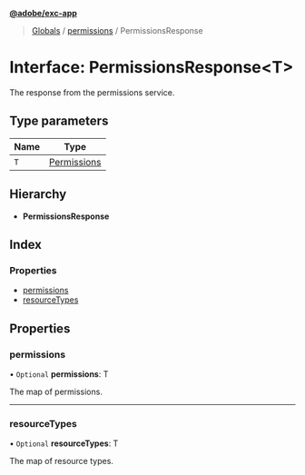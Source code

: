 **[@adobe/exc-app](../README.md)**

> [Globals](../README.md) / [permissions](../modules/permissions.md) / PermissionsResponse

# Interface: PermissionsResponse<T\>

The response from the permissions service.

## Type parameters

Name | Type |
------ | ------ |
`T` | [Permissions](permissions.permissions-1.md) |

## Hierarchy

* **PermissionsResponse**

## Index

### Properties

* [permissions](permissions.permissionsresponse.md#permissions)
* [resourceTypes](permissions.permissionsresponse.md#resourcetypes)

## Properties

### permissions

• `Optional` **permissions**: T

The map of permissions.

___

### resourceTypes

• `Optional` **resourceTypes**: T

The map of resource types.
